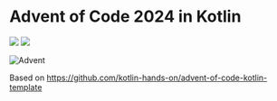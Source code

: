 # Advent of Code 2024 in Kotlin

![](https://img.shields.io/badge/day%20📅-6-blue) ![](https://img.shields.io/badge/stars%20⭐-10-yellow)

![Advent](https://www.pixelmancer.com.br/projects/advent-of-code.jpg)

Based on https://github.com/kotlin-hands-on/advent-of-code-kotlin-template
